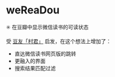 # weReaDou
:eight_spoked_asterisk: 在豆瓣中显示微信读书的可读状态

受 [豆友「村君」](https://www.douban.com/group/topic/162543714/) 启发，在这个想法上增加了：

- 直达微信读书网页版的跳转
- 更融入的界面
- 搜索结果匹配过滤